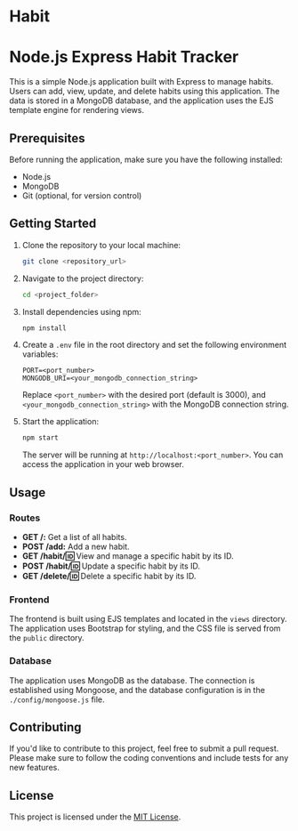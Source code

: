 # Habit

# Node.js Express Habit Tracker

This is a simple Node.js application built with Express to manage habits. Users can add, view, update, and delete habits using this application. The data is stored in a MongoDB database, and the application uses the EJS template engine for rendering views.

## Prerequisites

Before running the application, make sure you have the following installed:

- Node.js
- MongoDB
- Git (optional, for version control)

## Getting Started

1. Clone the repository to your local machine:

   ```bash
   git clone <repository_url>
   ```

2. Navigate to the project directory:

   ```bash
   cd <project_folder>
   ```

3. Install dependencies using npm:

   ```bash
   npm install
   ```

4. Create a `.env` file in the root directory and set the following environment variables:

   ```env
   PORT=<port_number>
   MONGODB_URI=<your_mongodb_connection_string>
   ```

   Replace `<port_number>` with the desired port (default is 3000), and `<your_mongodb_connection_string>` with the MongoDB connection string.

5. Start the application:

   ```bash
   npm start
   ```

   The server will be running at `http://localhost:<port_number>`. You can access the application in your web browser.

## Usage

### Routes

- **GET /:** Get a list of all habits.
- **POST /add:** Add a new habit.
- **GET /habit/:id:** View and manage a specific habit by its ID.
- **POST /habit/:id:** Update a specific habit by its ID.
- **GET /delete/:id:** Delete a specific habit by its ID.

### Frontend

The frontend is built using EJS templates and located in the `views` directory. The application uses Bootstrap for styling, and the CSS file is served from the `public` directory.

### Database

The application uses MongoDB as the database. The connection is established using Mongoose, and the database configuration is in the `./config/mongoose.js` file.

## Contributing

If you'd like to contribute to this project, feel free to submit a pull request. Please make sure to follow the coding conventions and include tests for any new features.

## License

This project is licensed under the [MIT License](LICENSE).

